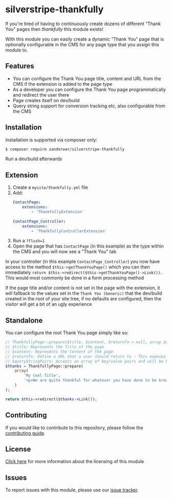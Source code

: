 # silverstripe-thankfully

If you're tired of having to continuously create dozens of different "Thank You" pages then _thankfully_ this module exists!

With this module you can easily create a dynamic "Thank You" page that is optionally configurable in the CMS for any page type that you assign this module to.

## Features
- You can configure the Thank You page title, content and URL from the CMS if the extension is added to the page type
- As a developer you can configure the Thank You page programmatically and redirect the user there
- Page creates itself on dev/build
- Query string support for conversion tracking etc, also configurable from the CMS

## Installation

Installation is supported via composer only:

```sh
$ composer require zanderwar/silverstripe-thankfully
```

Run a dev/build afterwards

## Extension

1. Create a `mysite/thankfully.yml` file
2. Add:
    ```yml
    ContactPage:
        extensions:
            - 'ThankfullyExtension'
            
    ContactPage_Controller:
        extensions:
            - 'ThankfullyControllerExtension'
    ```
3. Run a `?flush=1`
4. Open the page that has `ContactPage` (in this example) as the type within the CMS and you will now see a "Thank You" tab

In your controller (in this example `ContactPage_Controller`) you now have access to the method `$this->getThankYouPage()` which you can then immediately `return $this->redirect($this->getThankYouPage()->Link())`. This would most commonly be done in a form processing method

If the page title and/or content is not set in the page with the extension, it will fallback to the values set in the `Thank You (Generic)` that the dev/build created in the root of your site tree, if no defaults are configured, then the visitor will get a bit of an ugly experience

## Standalone

You can configure the root Thank You page simply like so:

```php
// ThankfullyPage::prepare($title, $content, $returnTo = null, array $queryStringPairs = array())
// $title: Represents the Title of the page
// $content: Represents the Content of the page
// $returnTo: Define a URL that a user should return to - This exposes a template method $ReturnTo which a developer can use to provide a button to return that user (optional)
// $queryStringPairs: Accepts an array of key/value pairs and will be built into a query string when Link() is called (optional)
$thanks = ThankfullyPage::prepare(
    array(
        'My Cool Title',
        '<p>We are quite thankful for whatever you have done to be brought here</p>'   
    )
);

return $this->redirect($thanks->Link());
```

## Contributing
If you would like to contribute to this repository, please follow the [contributing guide](CONTRIBUTING.md).

## License
[Click here](LICENSE.md) for more information about the licensing of this module

## Issues 
To report issues with this module, please use our [issue tracker](../../issues). 
